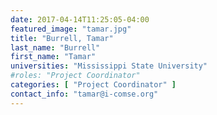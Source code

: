 ```yaml
---
date: 2017-04-14T11:25:05-04:00
featured_image: "tamar.jpg"
title: "Burrell, Tamar"
last_name: "Burrell"
first_name: "Tamar"
universities: "Mississippi State University"
#roles: "Project Coordinator"
categories: [ "Project Coordinator" ]
contact_info: "tamar@i-comse.org"
---
```







